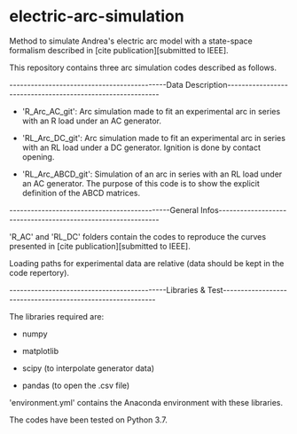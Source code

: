 # electric-arc-simulation
Method to simulate Andrea's electric arc model with a state-space formalism described in [cite publication][submitted to IEEE].

This repository contains three arc simulation codes described as follows.

--------------------------------------------Data Description-----------------------------------------------------------

* 'R_Arc_AC_git': Arc simulation made to fit an experimental arc in series with an R load under an AC generator.

* 'RL_Arc_DC_git': Arc simulation made to fit an experimental arc in series with an RL load under a DC generator. 
  Ignition is done by contact opening.

* 'RL_Arc_ABCD_git': Simulation of an arc in series with an RL load under an AC generator. 
  The purpose of this code is to show the explicit definition of the ABCD matrices.

---------------------------------------------General Infos-------------------------------------------------------------

'R_AC' and 'RL_DC' folders contain the codes to reproduce the curves presented in [cite publication][submitted to IEEE].

Loading paths for experimental data are relative (data should be kept in the code repertory).

--------------------------------------------Libraries & Test-----------------------------------------------------------

The libraries required are: 

* numpy
  
* matplotlib
  
* scipy (to interpolate generator data)
  
* pandas (to open the .csv file)

'environment.yml' contains the Anaconda environment with these libraries.

The codes have been tested on Python 3.7. 


  
